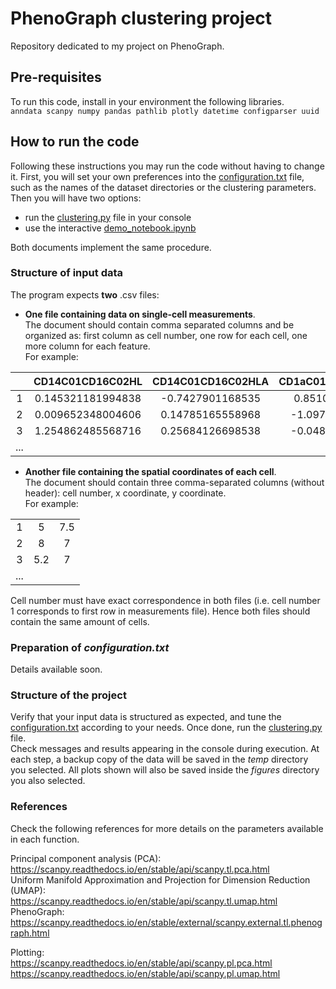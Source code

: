 # PhenoGraph clustering project  
Repository dedicated to my project on PhenoGraph.  

## Pre-requisites  
To run this code, install in your environment the following libraries.  
`anndata scanpy numpy pandas pathlib plotly datetime configparser uuid`  

## How to run the code  
Following these instructions you may run the code without having to change it. First, you will set your own preferences into the [configuration.txt](./configuration.txt) file, such as the names of the dataset directories or the clustering parameters. Then you will have two options:  
- run the [clustering.py](./clustering.py) file in your console  
- use the interactive [demo_notebook.ipynb](./demo_notebook.ipynb)  

Both documents implement the same procedure.

### Structure of input data  
The program expects **two** .csv files:  
- **One file containing data on single-cell measurements**.  
The document should contain comma separated columns and be organized as: first column as cell number, one row for each cell, one more column for each feature.  
For example:  

|     | CD14C01CD16C02HL  | CD14C01CD16C02HLA | CD1aC01SynCAMC02RB | ... |
|:---:|:-----------------:|:-----------------:|:------------------:|:---:|
|  1  | 0.145321181994838 |  -0.7427901168535 |   0.8510099217044  |     |
|  2  | 0.009652348004606 |  0.14785165558968 |  -1.0977624202569  |     |
|  3  | 1.254862485568716 |  0.25684126698538 |  -0.0489567128639  |     |
| ... |                   |                   |                    |     |  

- **Another file containing the spatial coordinates of each cell**.  
The document should contain three comma-separated columns (without header): cell number, x coordinate, y coordinate.  
For example:  

|      |     |     |
|:----:|:---:|:---:|
|   1  |  5  | 7.5 |
|   2  |  8  |  7  |
|   3  | 5.2 |  7  |
|  ... |     |     |  
  
Cell number must have exact correspondence in both files (i.e. cell number 1 corresponds to first row in measurements file). Hence both files should contain the same amount of cells.  

### Preparation of *configuration.txt*  
Details available soon.  

### Structure of the project  
Verify that your input data is structured as expected, and tune the [configuration.txt](./configuration.txt) according to your needs. Once done, run the [clustering.py](./clustering.py) file.  
Check messages and results appearing in the console during execution.
At each step, a backup copy of the data will be saved in the *temp* directory you selected.
All plots shown will also be saved inside the *figures* directory you also selected.  

### References  
Check the following references for more details on the parameters available in each function.  

  
Principal component analysis (PCA):  
https://scanpy.readthedocs.io/en/stable/api/scanpy.tl.pca.html  
Uniform Manifold Approximation and Projection for Dimension Reduction (UMAP):  
https://scanpy.readthedocs.io/en/stable/api/scanpy.tl.umap.html  
PhenoGraph:  
https://scanpy.readthedocs.io/en/stable/external/scanpy.external.tl.phenograph.html  

  
Plotting:  
https://scanpy.readthedocs.io/en/stable/api/scanpy.pl.pca.html  
https://scanpy.readthedocs.io/en/stable/api/scanpy.pl.umap.html  